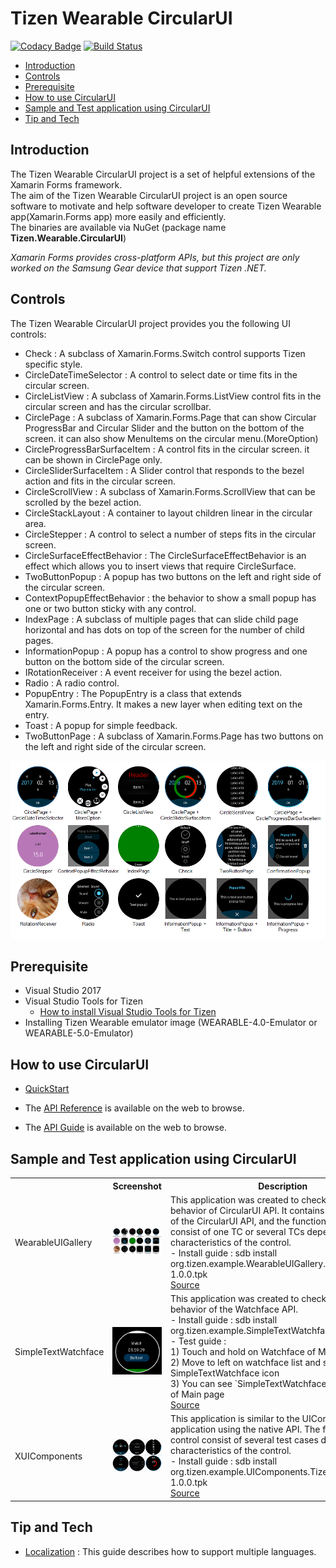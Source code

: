 # Tizen Wearable CircularUI

[![Codacy Badge](https://api.codacy.com/project/badge/Grade/24e666da9e2d42dfbf868831492efc81)](https://app.codacy.com/app/TizenNET/Tizen.CircularUI?utm_source=github.com&utm_medium=referral&utm_content=Samsung/Tizen.CircularUI&utm_campaign=Badge_Grade_Dashboard)
[![Build Status](http://13.124.0.26:8080/job/Tizen.CIrcularUI/job/CircularUI%20Release/badge/icon)](http://13.124.0.26:8080/job/Tizen.CIrcularUI/job/CircularUI%20Release/)

- [Introduction](#introduction)
- [Controls](#controls)
- [Prerequisite](#prerequisite)
- [How to use CircularUI](#how-to-use-circularui)
- [Sample and Test application using CircularUI](#sample-and-test-application-using-circularui)
- [Tip and Tech](#tip-and-tech)

## Introduction
The Tizen Wearable CircularUI project is a set of helpful extensions of the Xamarin Forms framework.<br>
The aim of the Tizen Wearable CircularUI project is an open source software to motivate and help software developer to create Tizen Wearable app(Xamarin.Forms app) more easily and efficiently.<br> 
The binaries are available via NuGet (package name **Tizen.Wearable.CircularUI**)<br>

_Xamarin Forms provides cross-platform APIs, but this project are only worked on the Samsung Gear device that support Tizen .NET._ 


## Controls
The Tizen Wearable CircularUI project provides you the following UI controls:

- Check : A subclass of Xamarin.Forms.Switch control supports Tizen specific style.
- CircleDateTimeSelector : A control to select date or time fits in the circular screen.
- CircleListView : A subclass of Xamarin.Forms.ListView control fits in the circular screen and has the circular scrollbar.
- CirclePage : A subclass of Xamarin.Forms.Page that can show Circular ProgressBar and Circular Slider and the button on the bottom of the screen. it can also show MenuItems on the circular menu.(MoreOption)
- CircleProgressBarSurfaceItem : A control fits in the circular screen. it can be shown in CirclePage only.
- CircleSliderSurfaceItem : A Slider control that responds to the bezel action and fits in the circular screen.
- CircleScrollView : A subclass of Xamarin.Forms.ScrollView that can be scrolled by the bezel action.
- CircleStackLayout : A container to layout children linear in the circular area.
- CircleStepper : A control to select a number of steps fits in the circular screen.
- CircleSurfaceEffectBehavior : The CircleSurfaceEffectBehavior is an effect which allows you to insert views that require CircleSurface.
- TwoButtonPopup : A popup has two buttons on the left and right side of the circular screen.
- ContextPopupEffectBehavior : the behavior to show a small popup has one or two button sticky with any control.
- IndexPage : A subclass of multiple pages that can slide child page horizontal and has dots on top of the screen for the number of child pages.
- InformationPopup : A popup has a control to show progress and one button on the bottom side of the circular screen.
- IRotationReceiver : A event receiver for using the bezel action.
- Radio : A radio control.
- PopupEntry : The PopupEntry is a class that extends Xamarin.Forms.Entry. It makes a new layer when editing text on the entry.
- Toast : A popup for simple feedback.
- TwoButtonPage : A subclass of Xamarin.Forms.Page has two buttons on the left and right side of the circular screen.

![widgets](doc/design/data/widgets.png)

## Prerequisite
 - Visual Studio 2017
 - Visual Studio Tools for Tizen
     - [How to install Visual Studio Tools for Tizen](https://developer.tizen.org/development/visual-studio-tools-tizen/installing-visual-studio-tools-tizen)
 - Installing Tizen Wearable emulator image (WEARABLE-4.0-Emulator or WEARABLE-5.0-Emulator)

## How to use CircularUI
- [QuickStart](doc/guide/Quickstart.md)

- The [API Reference](https://samsung.github.io/Tizen.CircularUI/api/index.html) is available on the web to browse.
- The [API Guide](https://samsung.github.io/Tizen.CircularUI/index.html) is available on the web to browse.

## Sample and Test application using CircularUI

<table>
  <tr>
    <th></th>
    <th>Screenshot</th>
    <th>Description</th>
  </tr>
  <tr>
    <td>WearableUIGallery</td>
    <td><img src="doc/design/data/widgets.png" alt="widgets"></td>
    <td>This application was created to check the basic behavior of CircularUI API. It contains all the controls of the CircularUI API, and the functions of each control consist of one TC or several TCs depending on the characteristics of the control.<br>
    - Install guide : sdb install org.tizen.example.WearableUIGallery.Tizen.Wearable-1.0.0.tpk <br>
    <a href="https://github.com/Samsung/Tizen.CircularUI/tree/master/test/WearableUIGallery">Source</a></td>
  </tr>
  <tr>
    <td>SimpleTextWatchface</td>
    <td><img src="doc/design/data/SimpleWatchface_1.png" alt="widgets"></td>
    <td>This application was created to check the default behavior of the Watchface API. <br>
    - Install guide : sdb install org.tizen.example.SimpleTextWatchface-1.0.0.tpk <br>
    - Test guide : <br>
    1) Touch and hold on Watchface of Main page <br>
    2) Move to left on watchface list and select SimpleTextWatchface icon <br>
    3) You can see `SimpleTextWatchface` on Watchface of Main page <br>
        <a href="https://github.com/Samsung/Tizen.CircularUI/tree/master/test/SimpleTextWatchface">Source</a> </td>
  </tr>
  <tr>
    <td>XUIComponents</td>
    <td><img src="doc/design/data/XUIComponent.png" alt="widgets"></td>
    <td>This application is similar to the UIComponents application using the native API. The functions of each control consist of several test cases depending on the characteristics of the control. <br>
    - Install guide : sdb install org.tizen.example.UIComponents.Tizen.Wearable-1.0.0.tpk <br>
        <a href="https://github.com/Samsung/Tizen.CircularUI/tree/master/sample/XUIComponents">Source</a></td>
  </tr>
</table>

 

## Tip and Tech

- [Localization](doc/guide/Localization.md) : This guide describes how to support multiple languages. 
